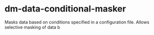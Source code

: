 # dm-data-conditional-masker
Masks data based on conditions specified in a configuration file. Allows selective masking of data b
